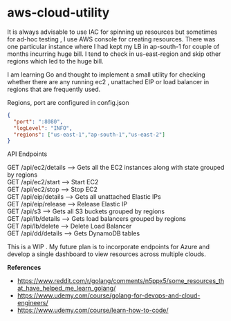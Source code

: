 # aws-cloud-utility

 It is always advisable to use IAC for spinning up resources  but sometimes for ad-hoc testing , I use AWS console for creating resources.  There was one particular instance where I had kept my LB in ap-south-1 for couple of months incurring huge bill. I tend to check in us-east-region and skip other regions which led to the huge bill.

I am learning Go and thought to implement a small utility for checking whether there are any running ec2 , unattached EIP or load balancer in regions that are frequently used.

 Regions, port are configured in config.json

```json
{
  "port": ":8080",
  "logLevel": "INFO",
  "regions": ["us-east-1","ap-south-1","us-east-2"]
}
```

API Endpoints

GET    /api/ec2/details           --> Gets all the EC2 instances along with state grouped by regions<br/> GET    /api/ec2/start              --> Start EC2<br/> GET    /api/ec2/stop              --> Stop EC2<br/> GET    /api/eip/details           --> Gets all unattached Elastic IPs<br/> GET    /api/eip/release          --> Release Elastic IP<br/> GET    /api/s3                        --> Gets all S3 buckets grouped by regions<br/> GET    /api/lb/details            --> Gets load balancers grouped by regions<br/> GET    /api/lb/delete             --> Delete Load Balancer<br/> GET    /api/dd/details           --> Gets DynamoDB tables

This is a WIP . My future plan is to incorporate endpoints for Azure and develop a single dashboard to view resources across multiple clouds.

**References**

- https://www.reddit.com/r/golang/comments/n5ppx5/some_resources_that_have_helped_me_learn_golang/
- https://www.udemy.com/course/golang-for-devops-and-cloud-engineers/
- https://www.udemy.com/course/learn-how-to-code/